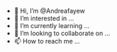 - 👋 Hi, I’m @Andreafayew
- 👀 I’m interested in ...
- 🌱 I’m currently learning ...
- 💞️ I’m looking to collaborate on ...
- 📫 How to reach me ...

<!---
Andreafayew/Andreafayew is a ✨ special ✨ repository because its `README.md` (this file) appears on your GitHub profile.
You can click the Preview link to take a look at your changes.
--->
